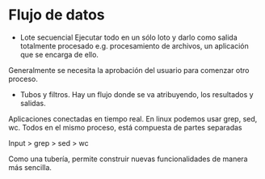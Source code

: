 # Flujo de datos

- Lote secuencial
Ejecutar todo en un sólo loto y darlo como salida totalmente procesado
e.g. procesamiento de archivos, un aplicación que se encarga de ello.

Generalmente se necesita la aprobación del usuario para comenzar otro proceso.


- Tubos y filtros.
Hay un flujo donde se va atribuyendo, los resultados y salidas.

Aplicaciones conectadas en tiempo real. En linux podemos usar grep, sed, wc. Todos en el mismo proceso, está compuesta de partes separadas


Input > grep > sed > wc

Como una tubería, permite construir nuevas funcionalidades de manera más sencilla.
